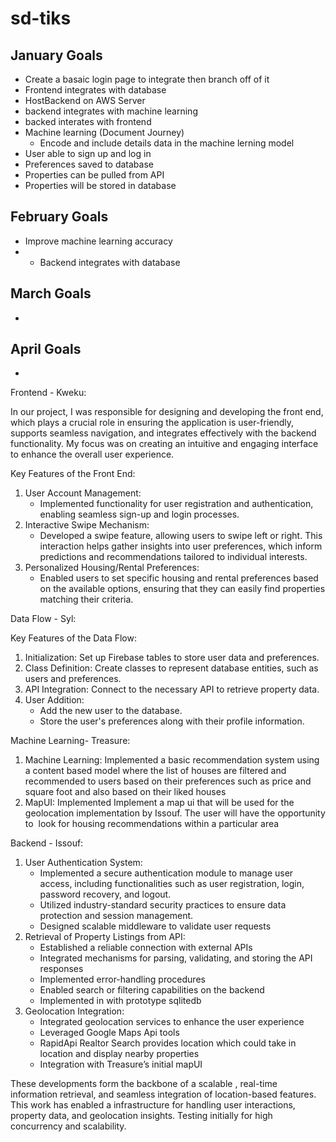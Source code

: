 
# sd-tiks


## January Goals
- Create a basaic login page to integrate then branch off of it 
- Frontend integrates with database
- HostBackend on AWS Server 
- backend integrates with machine learning
- backed interates with frontend
- Machine learning (Document Journey) 
  - Encode and include details data in the machine lerning model
- User able to sign up and log in
- Preferences saved to database
- Properties can be pulled from API
- Properties will be stored in database
## February Goals
- Improve machine learning accuracy
- - Backend integrates with database
## March Goals
- 
## April Goals
-



Frontend - Kweku:

In our project, I was responsible for designing and developing the front end, which plays a crucial role in ensuring the application is user-friendly, supports seamless navigation, and integrates effectively with the backend functionality. My focus was on creating an intuitive and engaging interface to enhance the overall user experience.

Key Features of the Front End:

1. User Account Management:
    * Implemented functionality for user registration and authentication, enabling seamless sign-up and login processes.
2. Interactive Swipe Mechanism:
    * Developed a swipe feature, allowing users to swipe left or right. This interaction helps gather insights into user preferences, which inform predictions and recommendations tailored to individual interests.
3. Personalized Housing/Rental Preferences:
    * Enabled users to set specific housing and rental preferences based on the available options, ensuring that they can easily find properties matching their criteria.


Data Flow - Syl:

Key Features of the Data Flow:
1. Initialization: Set up Firebase tables to store user data and preferences.
2. Class Definition: Create classes to represent database entities, such as users and preferences.
3. API Integration: Connect to the necessary API to retrieve property data.
4. User Addition:
    * Add the new user to the database.
    * Store the user's preferences along with their profile information.


Machine Learning- Treasure:

1. Machine Learning: Implemented a basic recommendation system using a content based model where the list of houses are filtered and recommended to users based on their preferences such as price and square foot and also based on their liked houses
2. MapUI: Implemented Implement a map ui that will be used for the geolocation implementation by Issouf. The user will have the opportunity to  look for housing recommendations within a particular area


Backend - Issouf:
1. User Authentication System:
    * Implemented a secure authentication module to manage user access, including functionalities such as user registration, login, password recovery, and logout.
    * Utilized industry-standard security practices to ensure data protection and session management.
    * Designed scalable middleware to validate user requests
2. Retrieval of Property Listings from API:
    * Established a reliable connection with external APIs 
    * Integrated mechanisms for parsing, validating, and storing the API responses 
    * Implemented error-handling procedures
    * Enabled search or filtering capabilities on the backend
    * Implemented in with prototype sqlitedb
3. Geolocation Integration:
    * Integrated geolocation services to enhance the user experience 
    * Leveraged Google Maps Api tools
    * RapidApi Realtor Search provides location which could take in location and display nearby properties
    * Integration with Treasure’s initial mapUI
  

These developments form the backbone of a scalable , real-time information retrieval, and seamless integration of location-based features. This work has enabled a infrastructure for handling user interactions, property data, and geolocation insights. Testing initially for high concurrency and scalability.
